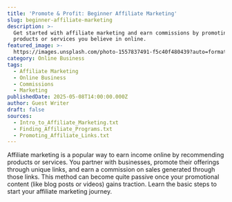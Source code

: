 ```yaml
---
title: 'Promote & Profit: Beginner Affiliate Marketing'
slug: beginner-affiliate-marketing
description: >-
  Get started with affiliate marketing and earn commissions by promoting
  products or services you believe in online.
featured_image: >-
  https://images.unsplash.com/photo-1557837491-f5c40f480439?auto=format&fit=crop&w=802&q=80
category: Online Business
tags:
  - Affiliate Marketing
  - Online Business
  - Commissions
  - Marketing
publishedDate: 2025-05-08T14:00:00.000Z
author: Guest Writer
draft: false
sources:
  - Intro_to_Affiliate_Marketing.txt
  - Finding_Affiliate_Programs.txt
  - Promoting_Affiliate_Links.txt
---
```


Affiliate marketing is a popular way to earn income online by recommending products or services. You partner with businesses, promote their offerings through unique links, and earn a commission on sales generated through those links. This method can become quite passive once your promotional content (like blog posts or videos) gains traction. Learn the basic steps to start your affiliate marketing journey.
